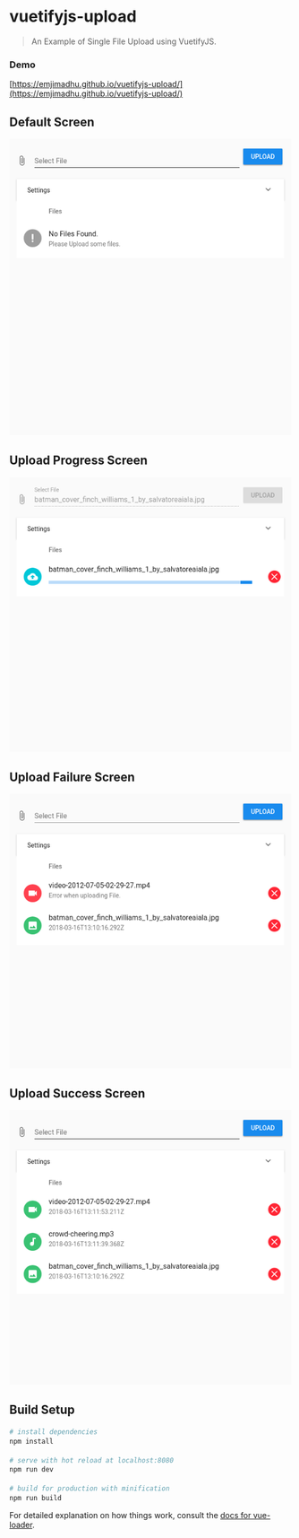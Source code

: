 # vuetifyjs-upload

> An Example of Single File Upload using VuetifyJS.

### Demo

[https://emjimadhu.github.io/vuetifyjs-upload/](https://emjimadhu.github.io/vuetifyjs-upload/)

## Default Screen

![Default Screen](docs/1.png?raw=true)

## Upload Progress Screen

![Upload Progress Screen](docs/2.png?raw=true)

## Upload Failure Screen

![Upload Failure Screen](docs/3.png?raw=true)

## Upload Success Screen

![Upload Success Screen](docs/4.png?raw=true)

## Build Setup

``` bash
# install dependencies
npm install

# serve with hot reload at localhost:8080
npm run dev

# build for production with minification
npm run build
```

For detailed explanation on how things work, consult the [docs for vue-loader](http://vuejs.github.io/vue-loader).
